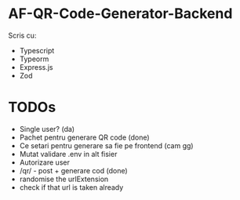 # AF-QR-Code-Generator-Backend

Scris cu:

-   Typescript
-   Typeorm
-   Express.js
-   Zod

# TODOs

-   Single user? (da)
-   Pachet pentru generare QR code (done)
-   Ce setari pentru generare sa fie pe frontend (cam gg)
-   Mutat validare .env in alt fisier
-   Autorizare user
-   /qr/ - post + generare cod (done)
-   randomise the urlExtension
-   check if that url is taken already

